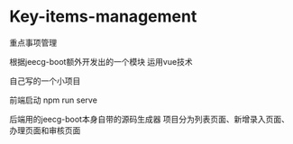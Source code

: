 # Key-items-management
重点事项管理

根据jeecg-boot额外开发出的一个模块
运用vue技术

自己写的一个小项目

前端启动
npm run serve

后端用的jeecg-boot本身自带的源码生成器
项目分为列表页面、新增录入页面、办理页面和审核页面

